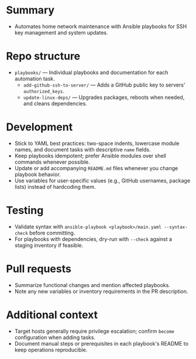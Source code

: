 # Summary
- Automates home network maintenance with Ansible playbooks for SSH key management and system updates.

# Repo structure
- `playbooks/` — Individual playbooks and documentation for each automation task.
  - `add-github-ssh-to-server/` — Adds a GitHub public key to servers' `authorized_keys`.
  - `update-linux-deps/` — Upgrades packages, reboots when needed, and cleans dependencies.

# Development
- Stick to YAML best practices: two-space indents, lowercase module names, and document tasks with descriptive `name` fields.
- Keep playbooks idempotent; prefer Ansible modules over shell commands whenever possible.
- Update or add accompanying `README.md` files whenever you change playbook behavior.
- Use variables for user-specific values (e.g., GitHub usernames, package lists) instead of hardcoding them.

# Testing
- Validate syntax with `ansible-playbook <playbook>/main.yaml --syntax-check` before committing.
- For playbooks with dependencies, dry-run with `--check` against a staging inventory if feasible.

# Pull requests
- Summarize functional changes and mention affected playbooks.
- Note any new variables or inventory requirements in the PR description.

# Additional context
- Target hosts generally require privilege escalation; confirm `become` configuration when adding tasks.
- Document manual steps or prerequisites in each playbook's README to keep operations reproducible.
